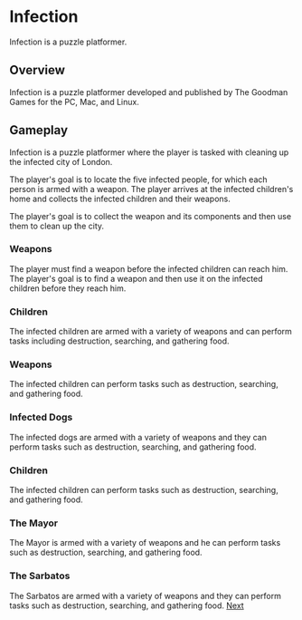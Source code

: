 # Infection

Infection is a puzzle platformer.

## Overview

Infection is a puzzle platformer developed and published by The Goodman Games for the PC, Mac, and Linux.

## Gameplay

Infection is a puzzle platformer where the player is tasked with cleaning up the infected city of London.

The player's goal is to locate the five infected people, for which each person is armed with a weapon. The player arrives at the infected children's home and collects the infected children and their weapons.

The player's goal is to collect the weapon and its components and then use them to clean up the city.

### Weapons

The player must find a weapon before the infected children can reach him. The player's goal is to find a weapon and then use it on the infected children before they reach him.

### Children

The infected children are armed with a variety of weapons and can perform tasks including destruction, searching, and gathering food.

### Weapons

The infected children can perform tasks such as destruction, searching, and gathering food.

### Infected Dogs

The infected dogs are armed with a variety of weapons and they can perform tasks such as destruction, searching, and gathering food.

### Children

The infected children can perform tasks such as destruction, searching, and gathering food.

### The Mayor

The Mayor is armed with a variety of weapons and he can perform tasks such as destruction, searching, and gathering food.

### The Sarbatos

The Sarbatos are armed with a variety of weapons and they can perform tasks such as destruction, searching, and gathering food.
[Next](263.md)